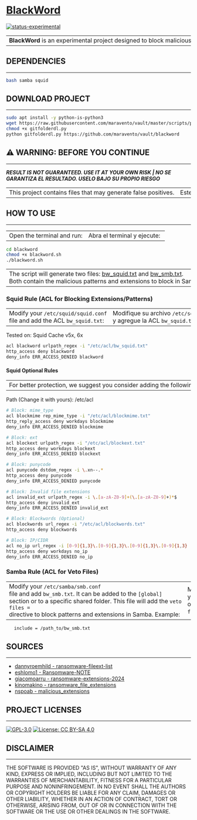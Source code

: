 # [BlackWord](https://www.maravento.com/)

[![status-experimental](https://img.shields.io/badge/status-experimental-orange.svg)](https://github.com/maravento/vault)

<!-- markdownlint-disable MD033 -->

<table width="100%">
  <tr>
    <td style="width: 50%; white-space: nowrap;">
     <b>BlackWord</b> is an experimental project designed to block malicious patterns, including file extensions associated with ransomware, malware, and other cyber threats. It aims to prevent the spread of these patterns using access control lists and custom rules.
    </td>
    <td style="width: 50%; white-space: nowrap;">
     <b>BlackWord</b> es un proyecto experimental diseñado para bloquear patrones maliciosos, incluyendo extensiones de archivo asociadas a ransomware, malware y otras amenazas cibernéticas. Su objetivo es prevenir la propagación de estos patrones mediante listas de control de acceso y reglas personalizadas.
    </td>
  </tr>
</table>

## DEPENDENCIES

---

```bash
bash samba squid
```

## DOWNLOAD PROJECT

---

```bash
sudo apt install -y python-is-python3
wget https://raw.githubusercontent.com/maravento/vault/master/scripts/python/gitfolderdl.py
chmod +x gitfolderdl.py
python gitfolderdl.py https://github.com/maravento/vault/blackword
```

## ⚠️ WARNING: BEFORE YOU CONTINUE

---

***RESULT IS NOT GUARANTEED. USE IT AT YOUR OWN RISK | NO SE GARANTIZA EL RESULTADO. USELO BAJO SU PROPIO RIESGO***

<table width="100%">
  <tr>
    <td style="width: 50%; white-space: nowrap;">
     This project contains files that may generate false positives.
    </td>
    <td style="width: 50%; white-space: nowrap;">
     Este proyecto contiene archivos que pueden generar falsos positivos.
    </td>
  </tr>
</table>

## HOW TO USE

---

<table width="100%">
  <tr>
    <td style="width: 50%; white-space: nowrap;">
     Open the terminal and run:
    </td>
    <td style="width: 50%; white-space: nowrap;">
     Abra el terminal y ejecute:
    </td>
  </tr>
</table>

```bash
cd blackword
chmod +x blackword.sh
./blackword.sh
```

<table width="100%">
  <tr>
    <td style="width: 50%; white-space: nowrap;">
     The script will generate two files: <a href="https://raw.githubusercontent.com/maravento/vault/refs/heads/master/blackword/bw_squid.txt" target="_blank">bw_squid.txt</a> and <a href="https://raw.githubusercontent.com/maravento/vault/refs/heads/master/blackword/bw_smb.txt" target="_blank">bw_smb.txt</a>. </br>
     Both contain the malicious patterns and extensions to block in Samba and Squid. </br>
    </td>
    <td style="width: 50%; white-space: nowrap;">
     El script generará dos archivos: <a href="https://raw.githubusercontent.com/maravento/vault/refs/heads/master/blackword/bw_squid.txt" target="_blank">bw_squid.txt</a> y <a href="https://raw.githubusercontent.com/maravento/vault/refs/heads/master/blackword/bw_smb.txt" target="_blank">bw_smb.txt</a>. </br>
     Ambos contienen los patrones y extensiones maliciosas para bloquear en Samba y Squid.</br>
    </td>
  </tr>
</table>

### Squid Rule (ACL for Blocking Extensions/Patterns)

<table width="100%">
  <tr>
    <td style="width: 50%; white-space: nowrap;">
     Modify your <code>/etc/squid/squid.conf</code> file and add the ACL <code>bw_squid.txt</code>:
    </td>
    <td style="width: 50%; white-space: nowrap;">
     Modifique su archivo <code>/etc/squid/squid.conf</code> y agregue la ACL <code>bw_squid.txt</code>:
    </td>
  </tr>
</table>

Tested on: Squid Cache v5x, 6x

```bash
acl blackword urlpath_regex -i "/etc/acl/bw_squid.txt"
http_access deny blackword
deny_info ERR_ACCESS_DENIED blackword
```

#### Squid Optional Rules

<table width="100%">
  <tr>
    <td style="width: 50%; white-space: nowrap;">
     For better protection, we suggest you consider adding the following rules:
    </td>
    <td style="width: 50%; white-space: nowrap;">
     Para una mejor protección, sugerimos que considere agregar las siguientes reglas:
    </td>
  </tr>
</table>

Path (Change it with yours): /etc/acl

```bash
# Block: mime_type
acl blockmime rep_mime_type -i "/etc/acl/blockmime.txt"
http_reply_access deny workdays blockmime
deny_info ERR_ACCESS_DENIED blockmime

# Block: ext
acl blockext urlpath_regex -i "/etc/acl/blockext.txt"
http_access deny workdays blockext
deny_info ERR_ACCESS_DENIED blockext

# Block: punycode
acl punycode dstdom_regex -i \.xn--.*
http_access deny punycode
deny_info ERR_ACCESS_DENIED punycode

# Block: Invalid file extensions 
acl invalid_ext urlpath_regex -i \.[a-zA-Z0-9]+(\.[a-zA-Z0-9]+)*$
http_access deny invalid_ext
deny_info ERR_ACCESS_DENIED invalid_ext

# Block: Blockwords (Optional)
acl blockwords url_regex -i "/etc/acl/blockwords.txt"
http_access deny blockwords

# Block: IP/CIDR
acl no_ip url_regex -i [0-9]{1,3}\.[0-9]{1,3}\.[0-9]{1,3}\.[0-9]{1,3}
http_access deny workdays no_ip
deny_info ERR_ACCESS_DENIED no_ip
```

### Samba Rule (ACL for Veto Files)

<table width="100%">
  <tr>
    <td style="width: 50%; white-space: nowrap;">
     Modify your <code>/etc/samba/smb.conf</code> file and add <code>bw_smb.txt</code>. It can be added to the <code>[global]</code> section or to a specific shared folder. This file will add the <code>veto files =</code> directive to block patterns and extensions in Samba. Example:
    </td>
    <td style="width: 50%; white-space: nowrap;">
     Modifique su archivo <code>/etc/samba/smb.conf</code> y agregue <code>bw_smb.txt</code>. Puede ser agregado a la sección <code>[global]</code> o a una carpeta compartida específica. Este archivo agregará la directiva <code>veto files =</code> para bloquear los patrones y extensiones en Samba. Ejemplo:
    </td>
  </tr>
</table>

```bash
   include = /path_to/bw_smb.txt
```

## SOURCES

---

- [dannyroemhild - ransomware-fileext-list](https://github.com/dannyroemhild/ransomware-fileext-list/blob/master/fileextlist.txt)
- [eshlomo1 - Ransomware-NOTE](https://github.com/eshlomo1/Ransomware-NOTE/blob/main/ransomware-extension-list.txt)
- [giacomoarru - ransomware-extensions-2024](https://github.com/giacomoarru/ransomware-extensions-2024/blob/main/ransomware-extensions.txt)
- [kinomakino - ransomware_file_extensions](https://github.com/kinomakino/ransomware_file_extensions/blob/master/extensions.csv)
- [nspoab - malicious_extensions](https://github.com/nspoab/malicious_extensions/blob/main/list1)

## PROJECT LICENSES

---

[![GPL-3.0](https://img.shields.io/badge/License-GPLv3-blue.svg)](https://www.gnu.org/licenses/gpl.txt)
[![License: CC BY-SA 4.0](https://img.shields.io/badge/License-CC_BY--SA_4.0-lightgrey.svg)](https://creativecommons.org/licenses/by-sa/4.0/)

## DISCLAIMER

---

THE SOFTWARE IS PROVIDED "AS IS", WITHOUT WARRANTY OF ANY KIND, EXPRESS OR IMPLIED, INCLUDING BUT NOT LIMITED TO THE WARRANTIES OF MERCHANTABILITY, FITNESS FOR A PARTICULAR PURPOSE AND NONINFRINGEMENT. IN NO EVENT SHALL THE AUTHORS OR COPYRIGHT HOLDERS BE LIABLE FOR ANY CLAIM, DAMAGES OR OTHER LIABILITY, WHETHER IN AN ACTION OF CONTRACT, TORT OR OTHERWISE, ARISING FROM, OUT OF OR IN CONNECTION WITH THE SOFTWARE OR THE USE OR OTHER DEALINGS IN THE SOFTWARE.
